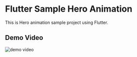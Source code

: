 # Flutter Sample Hero Animation

This is Hero animation sample project using Flutter.

## Demo Video

![demo video](https://github.com/tsuruken0802/flutter_sample_hero/assets/15685633/3c6bd679-edd8-4e2a-ae83-dae8dcd391ae)


